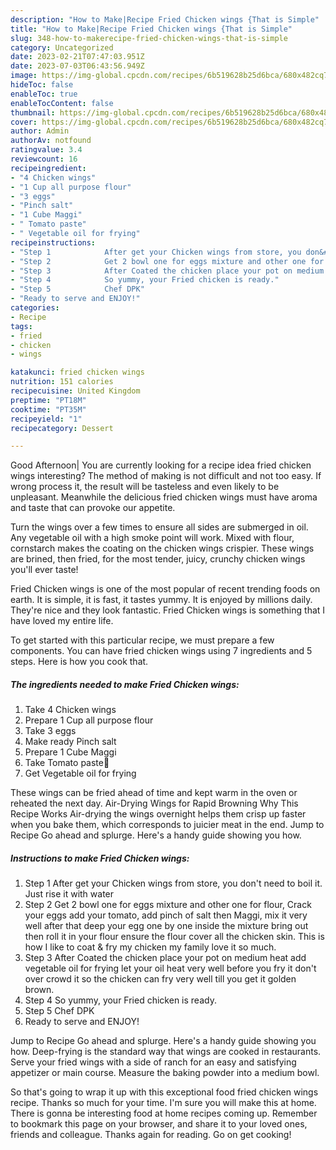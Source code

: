 ```yaml
---
description: "How to Make|Recipe Fried Chicken wings {That is Simple"
title: "How to Make|Recipe Fried Chicken wings {That is Simple"
slug: 348-how-to-makerecipe-fried-chicken-wings-that-is-simple
category: Uncategorized
date: 2023-02-21T07:47:03.951Z
date: 2023-07-03T06:43:56.949Z
image: https://img-global.cpcdn.com/recipes/6b519628b25d6bca/680x482cq70/fried-chicken-wings-recipe-main-photo.jpg
hideToc: false
enableToc: true
enableTocContent: false
thumbnail: https://img-global.cpcdn.com/recipes/6b519628b25d6bca/680x482cq70/fried-chicken-wings-recipe-main-photo.jpg
cover: https://img-global.cpcdn.com/recipes/6b519628b25d6bca/680x482cq70/fried-chicken-wings-recipe-main-photo.jpg
author: Admin
authorAv: notfound
ratingvalue: 3.4
reviewcount: 16
recipeingredient:
- "4 Chicken wings"
- "1 Cup all purpose flour"
- "3 eggs"
- "Pinch salt"
- "1 Cube Maggi"
- " Tomato paste"
- " Vegetable oil for frying"
recipeinstructions:
- "Step 1            After get your Chicken wings from store, you don&#39;t need to boil it. Just rise it with water"
- "Step 2            Get 2 bowl one for eggs mixture and other one for flour, Crack your eggs add your tomato, add pinch of salt then Maggi, mix it very well after that deep your egg one by one inside the mixture bring out then roll it in your flour ensure the flour cover all the chicken skin. This is how I like to coat &amp; fry my chicken my family love it so much."
- "Step 3            After Coated the chicken place your pot on medium heat add vegetable oil for frying let your oil heat very well before you fry it don&#39;t over crowd it so the chicken can fry very well till you get it golden brown."
- "Step 4            So yummy, your Fried chicken is ready."
- "Step 5            Chef DPK"
- "Ready to serve and ENJOY!"
categories:
- Recipe
tags:
- fried
- chicken
- wings

katakunci: fried chicken wings 
nutrition: 151 calories
recipecuisine: United Kingdom
preptime: "PT18M"
cooktime: "PT35M"
recipeyield: "1"
recipecategory: Dessert

---
```



Good Afternoon| You are currently looking for a recipe idea fried chicken wings interesting? The method of making is not difficult and not too easy. If wrong process it, the result will be tasteless and even likely to be unpleasant. Meanwhile the delicious fried chicken wings must have aroma and taste that can provoke our appetite.





Turn the wings over a few times to ensure all sides are submerged in oil. Any vegetable oil with a high smoke point will work. Mixed with flour, cornstarch makes the coating on the chicken wings crispier. These wings are brined, then fried, for the most tender, juicy, crunchy chicken wings you&#39;ll ever taste!

Fried Chicken wings is one of the most popular of recent trending foods on earth. It is simple, it is fast, it tastes yummy. It is enjoyed by millions daily. They're nice and they look fantastic. Fried Chicken wings is something that I have loved my entire life.


To get started with this particular recipe, we must prepare a few components. You can have fried chicken wings using 7 ingredients and 5 steps. Here is how you cook that.

<!--inarticleads1-->

##### The ingredients needed to make Fried Chicken wings:

1. Take 4 Chicken wings
1. Prepare 1 Cup all purpose flour
1. Take 3 eggs
1. Make ready Pinch salt
1. Prepare 1 Cube Maggi
1. Take  Tomato paste🍅
1. Get  Vegetable oil for frying


These wings can be fried ahead of time and kept warm in the oven or reheated the next day. Air-Drying Wings for Rapid Browning Why This Recipe Works Air-drying the wings overnight helps them crisp up faster when you bake them, which corresponds to juicier meat in the end. Jump to Recipe Go ahead and splurge. Here&#39;s a handy guide showing you how. 

<!--inarticleads2-->

##### Instructions to make Fried Chicken wings:

1. Step 1            After get your Chicken wings from store, you don&#39;t need to boil it. Just rise it with water
1. Step 2            Get 2 bowl one for eggs mixture and other one for flour, Crack your eggs add your tomato, add pinch of salt then Maggi, mix it very well after that deep your egg one by one inside the mixture bring out then roll it in your flour ensure the flour cover all the chicken skin. This is how I like to coat &amp; fry my chicken my family love it so much.
1. Step 3            After Coated the chicken place your pot on medium heat add vegetable oil for frying let your oil heat very well before you fry it don&#39;t over crowd it so the chicken can fry very well till you get it golden brown.
1. Step 4            So yummy, your Fried chicken is ready.
1. Step 5            Chef DPK
1. Ready to serve and ENJOY!

Jump to Recipe Go ahead and splurge. Here&#39;s a handy guide showing you how. Deep-frying is the standard way that wings are cooked in restaurants. Serve your fried wings with a side of ranch for an easy and satisfying appetizer or main course. Measure the baking powder into a medium bowl. 

So that's going to wrap it up with this exceptional food fried chicken wings recipe. Thanks so much for your time. I'm sure you will make this at home. There is gonna be interesting food at home recipes coming up. Remember to bookmark this page on your browser, and share it to your loved ones, friends and colleague. Thanks again for reading. Go on get cooking!
